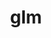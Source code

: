 ---
title: "glm"
layout: cache
categories: [package, develop-2025-04-20]
meta: {"compilers": ["gcc@11.4.0"], "num_specs": 1, "num_specs_by_stack": {"e4s": 1, "root": 1}, "oss": ["ubuntu22.04"], "platforms": ["linux"], "stacks": ["e4s", "root"], "targets": ["x86_64_v3"], "versions": ["1.0.1"]}
spec_details: [{"compiler": "gcc@11.4.0", "hash": "bcavmsozhpi7l4s7ohdghkzt5cpucbi3", "os": "ubuntu22.04", "platform": "linux", "size": "-", "stacks": ["e4s", "root"], "target": "x86_64_v3", "variants": ["build_system=cmake", "build_type=Release", "generator=make", "~ipo"], "versions": ["1.0.1"]}]
---